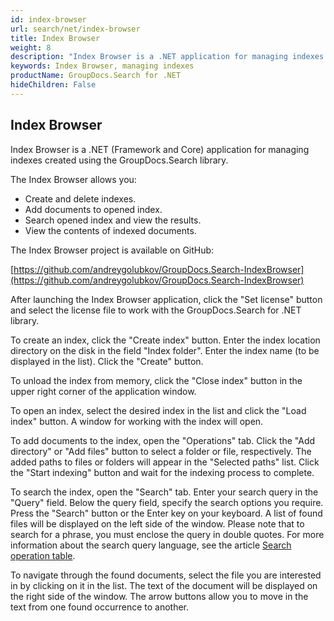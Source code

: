 ```yaml
---
id: index-browser
url: search/net/index-browser
title: Index Browser
weight: 8
description: "Index Browser is a .NET application for managing indexes created using the GroupDocs.Search library"
keywords: Index Browser, managing indexes
productName: GroupDocs.Search for .NET
hideChildren: False
---
```

## Index Browser

Index Browser is a .NET (Framework and Core) application for managing indexes created using the GroupDocs.Search library.

The Index Browser allows you:

- Create and delete indexes.
- Add documents to opened index.
- Search opened index and view the results.
- View the contents of indexed documents.

The Index Browser project is available on GitHub:

[https://github.com/andreygolubkov/GroupDocs.Search-IndexBrowser](https://github.com/andreygolubkov/GroupDocs.Search-IndexBrowser)

After launching the Index Browser application, click the "Set license" button and select the license file to work with the GroupDocs.Search for .NET library.

To create an index, click the "Create index" button. Enter the index location directory on the disk in the field "Index folder". Enter the index name (to be displayed in the list). Click the "Create" button.

To unload the index from memory, click the "Close index" button in the upper right corner of the application window.

To open an index, select the desired index in the list and click the "Load index" button. A window for working with the index will open.

To add documents to the index, open the "Operations" tab. Click the "Add directory" or "Add files" button to select a folder or file, respectively. The added paths to files or folders will appear in the "Selected paths" list. Click the "Start indexing" button and wait for the indexing process to complete.

To search the index, open the "Search" tab. Enter your search query in the "Query" field. Below the query field, specify the search options you require. Press the "Search" button or the Enter key on your keyboard. A list of found files will be displayed on the left side of the window. Please note that to search for a phrase, you must enclose the query in double quotes. For more information about the search query language, see the article [Search operation table](https://docs.groupdocs.com/search/net/search-operation-table/).

To navigate through the found documents, select the file you are interested in by clicking on it in the list. The text of the document will be displayed on the right side of the window. The arrow buttons allow you to move in the text from one found occurrence to another.
